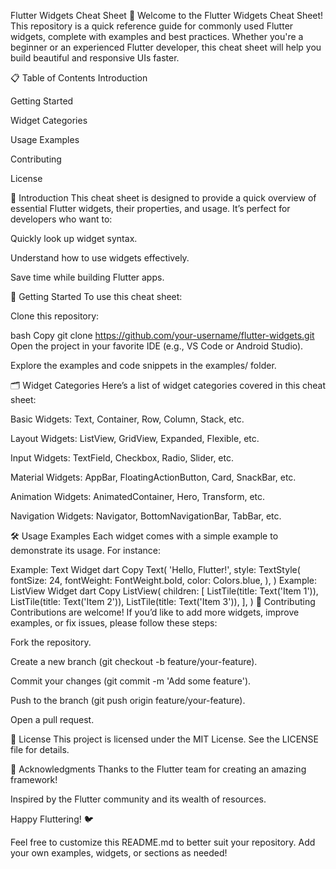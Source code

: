 Flutter Widgets Cheat Sheet 🚀
Welcome to the Flutter Widgets Cheat Sheet! This repository is a quick reference guide for commonly used Flutter widgets, complete with examples and best practices. Whether you're a beginner or an experienced Flutter developer, this cheat sheet will help you build beautiful and responsive UIs faster.

📋 Table of Contents
Introduction

Getting Started

Widget Categories

Usage Examples

Contributing

License

🌟 Introduction
This cheat sheet is designed to provide a quick overview of essential Flutter widgets, their properties, and usage. It’s perfect for developers who want to:

Quickly look up widget syntax.

Understand how to use widgets effectively.

Save time while building Flutter apps.

🚀 Getting Started
To use this cheat sheet:

Clone this repository:

bash
Copy
git clone https://github.com/your-username/flutter-widgets.git
Open the project in your favorite IDE (e.g., VS Code or Android Studio).

Explore the examples and code snippets in the examples/ folder.

🗂 Widget Categories
Here’s a list of widget categories covered in this cheat sheet:

Basic Widgets: Text, Container, Row, Column, Stack, etc.

Layout Widgets: ListView, GridView, Expanded, Flexible, etc.

Input Widgets: TextField, Checkbox, Radio, Slider, etc.

Material Widgets: AppBar, FloatingActionButton, Card, SnackBar, etc.

Animation Widgets: AnimatedContainer, Hero, Transform, etc.

Navigation Widgets: Navigator, BottomNavigationBar, TabBar, etc.

🛠 Usage Examples
Each widget comes with a simple example to demonstrate its usage. For instance:

Example: Text Widget
dart
Copy
Text(
  'Hello, Flutter!',
  style: TextStyle(
    fontSize: 24,
    fontWeight: FontWeight.bold,
    color: Colors.blue,
  ),
)
Example: ListView Widget
dart
Copy
ListView(
  children: [
    ListTile(title: Text('Item 1')),
    ListTile(title: Text('Item 2')),
    ListTile(title: Text('Item 3')),
  ],
)
🤝 Contributing
Contributions are welcome! If you’d like to add more widgets, improve examples, or fix issues, please follow these steps:

Fork the repository.

Create a new branch (git checkout -b feature/your-feature).

Commit your changes (git commit -m 'Add some feature').

Push to the branch (git push origin feature/your-feature).

Open a pull request.

📜 License
This project is licensed under the MIT License. See the LICENSE file for details.

🙏 Acknowledgments
Thanks to the Flutter team for creating an amazing framework!

Inspired by the Flutter community and its wealth of resources.

Happy Fluttering! 🐦

Feel free to customize this README.md to better suit your repository. Add your own examples, widgets, or sections as needed!

